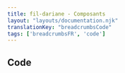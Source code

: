 ```yaml
---
title: fil-dariane - Composants
layout: "layouts/documentation.njk"
translationKey: "breadcrumbsCode"
tags: ['breadcrumbsFR', 'code']
---
```


## Code